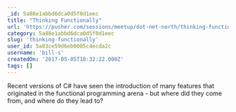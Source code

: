 ```yaml
---
_id: 5a88e1abbd6dca0d5f0d1eec
title: "Thinking Functionally"
url: 'https://pusher.com/sessions/meetup/dot-net-north/thinking-functionally'
category: 5a88e1abbd6dca0d5f0d1eec
slug: 'thinking-functionally'
user_id: 5a83ce59d6eb0005c4ecda2c
username: 'bill-s'
createdOn: '2017-05-05T18:32:22.000Z'
tags: []
---
```


Recent versions of C# have seen the introduction of many features that originated in the functional programming arena - but where did they come from, and where do they lead to?
